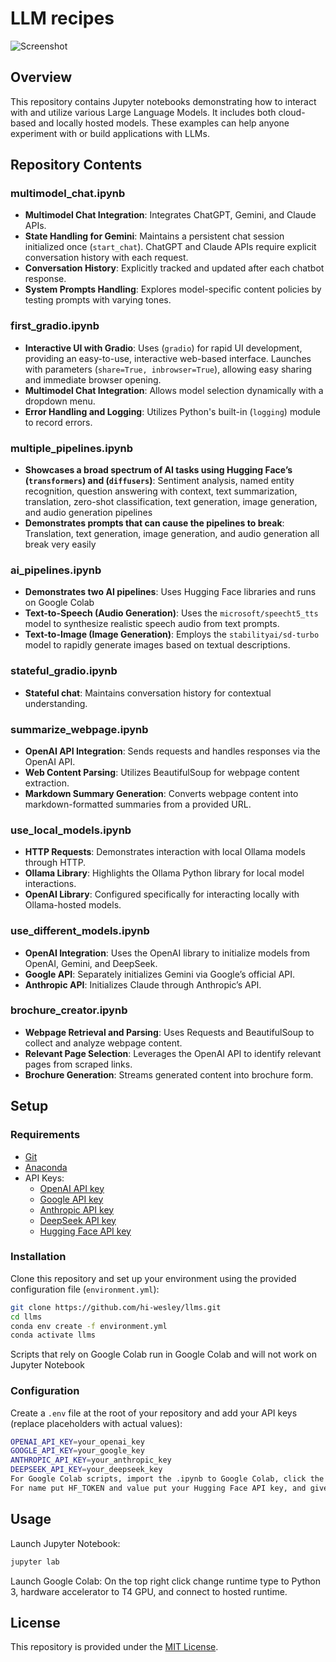 # LLM recipes

![Screenshot](https://i.imgur.com/fo9qolN.png)

## Overview
This repository contains Jupyter notebooks demonstrating how to interact with and utilize various Large Language Models. It includes both cloud-based and locally hosted models. These examples can help anyone experiment with or build applications with LLMs.
## Repository Contents

### multimodel\_chat.ipynb
* **Multimodel Chat Integration**: Integrates ChatGPT, Gemini, and Claude APIs.
* **State Handling for Gemini**: Maintains a persistent chat session initialized once (`start_chat`). ChatGPT and Claude APIs require explicit conversation history with each request.
* **Conversation History**: Explicitly tracked and updated after each chatbot response.
* **System Prompts Handling**: Explores model-specific content policies by testing prompts with varying tones.

### first\_gradio.ipynb
* **Interactive UI with Gradio**: Uses (`gradio`) for rapid UI development, providing an easy-to-use, interactive web-based interface. Launches with parameters (`share=True, inbrowser=True`), allowing easy sharing and immediate browser opening.
* **Multimodel Chat Integration**: Allows model selection dynamically with a dropdown menu.
* **Error Handling and Logging**: Utilizes Python's built-in (`logging`) module to record errors.

### multiple\_pipelines.ipynb
* **Showcases a broad spectrum of AI tasks using Hugging Face’s (`transformers`) and (`diffusers`)**: Sentiment analysis, named entity recognition, question answering with context, text summarization, translation, zero-shot classification, text generation, image generation, and audio generation pipelines
* **Demonstrates prompts that can cause the pipelines to break**: Translation, text generation, image generation, and audio generation all break very easily

### ai\_pipelines.ipynb
* **Demonstrates two AI pipelines**: Uses Hugging Face libraries and runs on Google Colab
* **Text-to-Speech (Audio Generation)**: Uses the `microsoft/speecht5_tts` model to synthesize realistic speech audio from text prompts.
* **Text-to-Image (Image Generation)**: Employs the `stabilityai/sd-turbo` model to rapidly generate images based on textual descriptions.

### stateful\_gradio.ipynb
* **Stateful chat**: Maintains conversation history for contextual understanding.

### summarize\_webpage.ipynb
* **OpenAI API Integration**: Sends requests and handles responses via the OpenAI API.
* **Web Content Parsing**: Utilizes BeautifulSoup for webpage content extraction.
* **Markdown Summary Generation**: Converts webpage content into markdown-formatted summaries from a provided URL.

### use\_local\_models.ipynb
* **HTTP Requests**: Demonstrates interaction with local Ollama models through HTTP.
* **Ollama Library**: Highlights the Ollama Python library for local model interactions.
* **OpenAI Library**: Configured specifically for interacting locally with Ollama-hosted models.

### use\_different\_models.ipynb
* **OpenAI Integration**: Uses the OpenAI library to initialize models from OpenAI, Gemini, and DeepSeek.
* **Google API**: Separately initializes Gemini via Google’s official API.
* **Anthropic API**: Initializes Claude through Anthropic’s API.

### brochure\_creator.ipynb
* **Webpage Retrieval and Parsing**: Uses Requests and BeautifulSoup to collect and analyze webpage content.
* **Relevant Page Selection**: Leverages the OpenAI API to identify relevant pages from scraped links.
* **Brochure Generation**: Streams generated content into brochure form.

## Setup
### Requirements
* [Git](https://git-scm.com/downloads)
* [Anaconda](https://www.anaconda.com/products/distribution)
* API Keys:
  * [OpenAI API key](https://platform.openai.com/settings/organization/api-keys)
  * [Google API key](https://console.cloud.google.com/apis/credentials)
  * [Anthropic API key](https://console.anthropic.com/settings/keys)
  * [DeepSeek API key](https://platform.deepseek.com/api_keys)
  * [Hugging Face API key](https://huggingface.co/settings/tokens)
### Installation
Clone this repository and set up your environment using the provided configuration file (`environment.yml`):
```bash
git clone https://github.com/hi-wesley/llms.git
cd llms
conda env create -f environment.yml
conda activate llms
```
Scripts that rely on Google Colab run in Google Colab and will not work on Jupyter Notebook
### Configuration
Create a `.env` file at the root of your repository and add your API keys (replace placeholders with actual values):
```bash
OPENAI_API_KEY=your_openai_key
GOOGLE_API_KEY=your_google_key
ANTHROPIC_API_KEY=your_anthropic_key
DEEPSEEK_API_KEY=your_deepseek_key
For Google Colab scripts, import the .ipynb to Google Colab, click the key icon on the left sidebar and create a new entry.
For name put HF_TOKEN and value put your Hugging Face API key, and give it notebook access.
```
## Usage
Launch Jupyter Notebook:
```bash
jupyter lab
```
Launch Google Colab:
On the top right click change runtime type to Python 3, hardware accelerator to T4 GPU, and connect to hosted runtime.
## License
This repository is provided under the [MIT License](LICENSE).